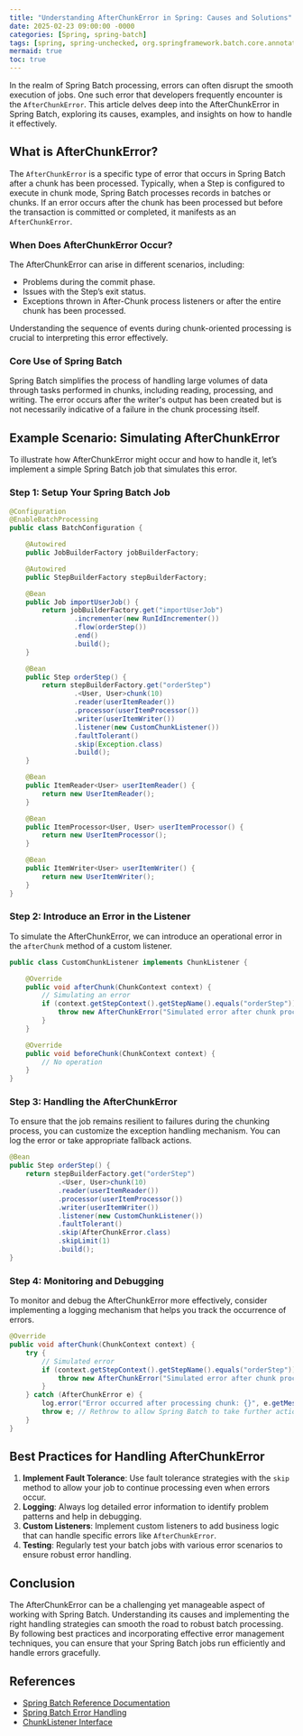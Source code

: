 ```yaml
---
title: "Understanding AfterChunkError in Spring: Causes and Solutions"
date: 2025-02-23 09:00:00 -0000
categories: [Spring, spring-batch]
tags: [spring, spring-unchecked, org.springframework.batch.core.annotation]
mermaid: true
toc: true
---
```



In the realm of Spring Batch processing, errors can often disrupt the smooth execution of jobs. One such error that developers frequently encounter is the `AfterChunkError`. This article delves deep into the AfterChunkError in Spring Batch, exploring its causes, examples, and insights on how to handle it effectively. 

## What is AfterChunkError?

The `AfterChunkError` is a specific type of error that occurs in Spring Batch after a chunk has been processed. Typically, when a Step is configured to execute in chunk mode, Spring Batch processes records in batches or chunks. If an error occurs after the chunk has been processed but before the transaction is committed or completed, it manifests as an `AfterChunkError`.

### When Does AfterChunkError Occur?

The AfterChunkError can arise in different scenarios, including:
- Problems during the commit phase.
- Issues with the Step’s exit status.
- Exceptions thrown in After-Chunk process listeners or after the entire chunk has been processed.

Understanding the sequence of events during chunk-oriented processing is crucial to interpreting this error effectively.

### Core Use of Spring Batch

Spring Batch simplifies the process of handling large volumes of data through tasks performed in chunks, including reading, processing, and writing. The error occurs after the writer's output has been created but is not necessarily indicative of a failure in the chunk processing itself.

## Example Scenario: Simulating AfterChunkError

To illustrate how AfterChunkError might occur and how to handle it, let’s implement a simple Spring Batch job that simulates this error.

### Step 1: Setup Your Spring Batch Job

```java
@Configuration
@EnableBatchProcessing
public class BatchConfiguration {

    @Autowired
    public JobBuilderFactory jobBuilderFactory;

    @Autowired
    public StepBuilderFactory stepBuilderFactory;

    @Bean
    public Job importUserJob() {
        return jobBuilderFactory.get("importUserJob")
                .incrementer(new RunIdIncrementer())
                .flow(orderStep())
                .end()
                .build();
    }

    @Bean
    public Step orderStep() {
        return stepBuilderFactory.get("orderStep")
                .<User, User>chunk(10)
                .reader(userItemReader())
                .processor(userItemProcessor())
                .writer(userItemWriter())
                .listener(new CustomChunkListener())
                .faultTolerant()
                .skip(Exception.class)
                .build();
    }

    @Bean
    public ItemReader<User> userItemReader() {
        return new UserItemReader();
    }

    @Bean
    public ItemProcessor<User, User> userItemProcessor() {
        return new UserItemProcessor();
    }

    @Bean
    public ItemWriter<User> userItemWriter() {
        return new UserItemWriter();
    }
}
```

### Step 2: Introduce an Error in the Listener

To simulate the AfterChunkError, we can introduce an operational error in the `afterChunk` method of a custom listener.

```java
public class CustomChunkListener implements ChunkListener {

    @Override
    public void afterChunk(ChunkContext context) {
        // Simulating an error
        if (context.getStepContext().getStepName().equals("orderStep")) {
            throw new AfterChunkError("Simulated error after chunk processing!");
        }
    }

    @Override
    public void beforeChunk(ChunkContext context) {
        // No operation
    }
}
```

### Step 3: Handling the AfterChunkError

To ensure that the job remains resilient to failures during the chunking process, you can customize the exception handling mechanism. You can log the error or take appropriate fallback actions.

```java
@Bean
public Step orderStep() {
    return stepBuilderFactory.get("orderStep")
            .<User, User>chunk(10)
            .reader(userItemReader())
            .processor(userItemProcessor())
            .writer(userItemWriter())
            .listener(new CustomChunkListener())
            .faultTolerant()
            .skip(AfterChunkError.class)
            .skipLimit(1)
            .build();
}
```

### Step 4: Monitoring and Debugging

To monitor and debug the AfterChunkError more effectively, consider implementing a logging mechanism that helps you track the occurrence of errors.

```java
@Override
public void afterChunk(ChunkContext context) {
    try {
        // Simulated error
        if (context.getStepContext().getStepName().equals("orderStep")) {
            throw new AfterChunkError("Simulated error after chunk processing!");
        }
    } catch (AfterChunkError e) {
        log.error("Error occurred after processing chunk: {}", e.getMessage());
        throw e; // Rethrow to allow Spring Batch to take further action
    }
}
```

## Best Practices for Handling AfterChunkError

1. **Implement Fault Tolerance**: Use fault tolerance strategies with the `skip` method to allow your job to continue processing even when errors occur.
2. **Logging**: Always log detailed error information to identify problem patterns and help in debugging.
3. **Custom Listeners**: Implement custom listeners to add business logic that can handle specific errors like `AfterChunkError`.
4. **Testing**: Regularly test your batch jobs with various error scenarios to ensure robust error handling.

## Conclusion

The AfterChunkError can be a challenging yet manageable aspect of working with Spring Batch. Understanding its causes and implementing the right handling strategies can smooth the road to robust batch processing. By following best practices and incorporating effective error management techniques, you can ensure that your Spring Batch jobs run efficiently and handle errors gracefully.

## References

- [Spring Batch Reference Documentation](https://docs.spring.io/spring-batch/docs/current/reference/html/)
- [Spring Batch Error Handling](https://docs.spring.io/spring-batch/docs/current/reference/htmlsingle/#error-handling)
- [ChunkListener Interface](https://docs.spring.io/spring-batch/docs/current/javadoc-api/org/springframework/batch/core/listener/ChunkListener.html)